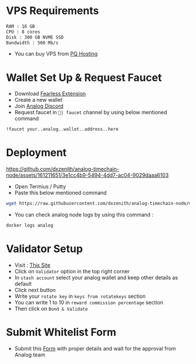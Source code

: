 
# VPS Requirements

```bash
RAM : 16 GB
CPU : 8 cores
Disk : 300 GB NVME SSD
Bandwidth : 500 Mb/s
```
- You can buy VPS from [PQ Hosting](https://pq.hosting/?from=622403)

# Wallet Set Up & Request Faucet

- Download [Fearless Extension](https://chromewebstore.google.com/detail/fearless-wallet/nhlnehondigmgckngjomcpcefcdplmgc)
- Create a new wallet
- Join [Analog Discord](https://discord.gg/analog)
- Request faucet in `🚰| faucet` channel by using below mentioned command
```bash
!faucet your..analog..wallet..address..here
```
# Deployment

https://github.com/dxzenith/analog-timechain-node/assets/161211651/3e1cc4b9-5494-4dd7-ac04-9029daaa6103

- Open Termius / Putty
- Paste this below mentioned command
```bash
wget https://raw.githubusercontent.com/dxzenith/analog-timechain-node/main/analog.sh && chmod +x analog.sh && ./analog.sh
```
- You can check analog node logs by using this command :
```bash
docker logs analog
```

# Validator Setup
- Visit : [This Site](https://polkadot.js.org/apps/?rpc=wss%3A%2F%2Frpc.testnet.analog.one#/staking/actions)
- Click on `Validator` option in the top right corner
- In `stash account` select your analog wallet and keep other details as default
- Click next button
- Write your `rotate key` in `keys from rotatekeys` section
- You can write 1 to 10 in `reward commission percentage` section
- Then click on `Bond & Validate`

# Submit Whitelist Form
- Submit this [Form](https://l5d87lam6fy.typeform.com/to/kwlADm6U?typeform-source=docs.analog.one) with proper details and wait for the approval from Analog team
